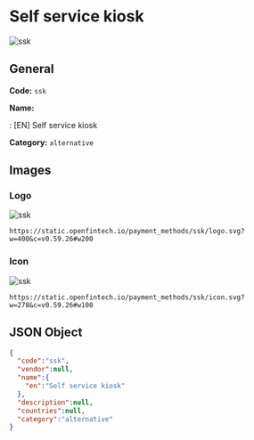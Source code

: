 
# Self service kiosk 
![ssk](https://static.openfintech.io/payment_methods/ssk/logo.svg?w=400&c=v0.59.26#w200)  

## General 
**Code:** `ssk` 
 
**Name:** 
 
:	[EN] Self service kiosk 
 
**Category:** `alternative` 
 

## Images 

### Logo 
![ssk](https://static.openfintech.io/payment_methods/ssk/logo.svg?w=400&c=v0.59.26#w200)  

```
https://static.openfintech.io/payment_methods/ssk/logo.svg?w=400&c=v0.59.26#w200
```  

### Icon 
![ssk](https://static.openfintech.io/payment_methods/ssk/icon.svg?w=278&c=v0.59.26#w100)  

```
https://static.openfintech.io/payment_methods/ssk/icon.svg?w=278&c=v0.59.26#w100
```  

## JSON Object 

```json
{
  "code":"ssk",
  "vendor":null,
  "name":{
    "en":"Self service kiosk"
  },
  "description":null,
  "countries":null,
  "category":"alternative"
}
```  
